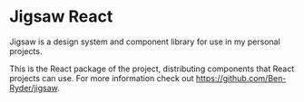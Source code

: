 # Jigsaw React

Jigsaw is a design system and component library for use in my personal projects.

This is the React package of the project, distributing components that React projects can use. For more information check out https://github.com/Ben-Ryder/jigsaw.
